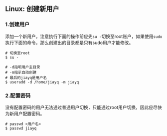 ## Linux: 创建新用户

### 1.创建用户

添加一个新用户，注意执行下面的操作前应先`su -`切换至root账户，如果使用`sudo`执行下面的命令，那么创建出的目录都是只有sudo用户才能修改。

```shell
# 切换至root
$ su -

# -d指明用户主目录
# -m指示自动创建
# 最后的jiayq是用户名
$ useradd -d /home/jiayq -m jiayq
```

### 2.配置密码

没有配置密码的用户无法通过普通用户切换，只能通过root用户切换，因此应尽快为新用户配置密码。

```shell
# passwd <用户名>
$ passwd jiayq
```